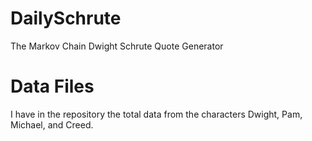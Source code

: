 # DailySchrute
The Markov Chain Dwight Schrute Quote Generator


# Data Files
I have in the repository the total data from the characters Dwight, Pam, Michael, and Creed.
